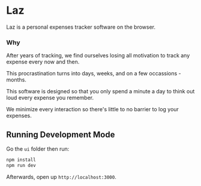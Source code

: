 # Laz

Laz is a personal expenses tracker software on the browser.

### Why

After years of tracking, we find ourselves losing all motivation to track any expense every now and then.

This procrastination turns into days, weeks, and on a few occassions - months.

This software is designed so that you only spend a minute a day to think out loud every expense you remember.

We minimize every interaction so there's little to no barrier to log your expenses.

## Running Development Mode

Go the `ui` folder then run:

```bash
npm install
npm run dev
```

Afterwards, open up `http://localhost:3000`.
